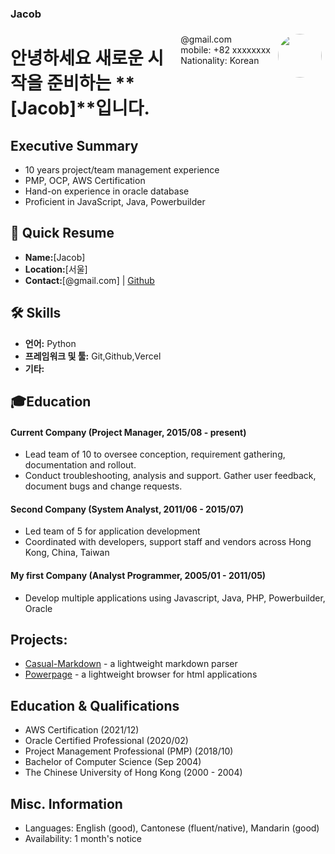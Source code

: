 ### Jacob

<img style="float:right;border-radius:50%;width:70px;padding:6px" src="/images/doh.webp" />

<span style="float:right;padding:6px"> 
  @gmail.com <br> mobile: +82 xxxxxxxx <br> Nationality: Korean 
</span>

# 안녕하세요 새로운 시작을 준비하는 **[Jacob]**입니다.  

## Executive Summary

* 10 years project/team management experience
* PMP, OCP, AWS Certification
* Hand-on experience in oracle database
* Proficient in JavaScript, Java, Powerbuilder

## 📄 Quick Resume

- **Name:**[Jacob]
- **Location:**[서울]
- **Contact:**[@gmail.com] | [Github](https://github.com/Jacob-53)


## 🛠️ Skills

- **언어:** Python
- **프레임워크 및 툴:** Git,Github,Vercel
- **기타:** 
## 🎓Education

#### Current Company (Project Manager, 2015/08 - present) 

* Lead team of 10 to oversee conception, requirement gathering, documentation and rollout.
* Conduct troubleshooting, analysis and support. Gather user feedback, document bugs and change requests.

#### Second Company (System Analyst, 2011/06 - 2015/07) 

* Led team of 5 for application development
* Coordinated with developers, support staff and vendors across Hong Kong, China, Taiwan

#### My first Company (Analyst Programmer, 2005/01 - 2011/05)

* Develop multiple applications using Javascript, Java, PHP, Powerbuilder, Oracle

## Projects: 

* [Casual-Markdown](https://github.com/casualwriter/powerpage) - a lightweight markdown parser
* [Powerpage](https://github.com/casualwriter/powerpage) - a lightweight browser for html applications

## Education & Qualifications

* AWS Certification (2021/12)
* Oracle Certified Professional (2020/02)
* Project Management Professional (PMP) (2018/10)
* Bachelor of Computer Science (Sep 2004)
* The Chinese University of Hong Kong (2000 - 2004)

## Misc. Information

* Languages: English (good), Cantonese (fluent/native), Mandarin (good)
* Availability: 1 month's notice
